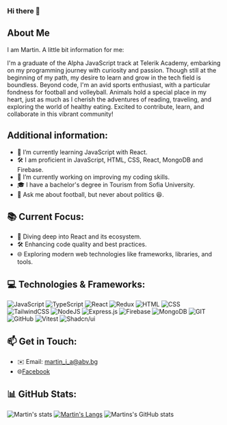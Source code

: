 ### Hi there 👋
## About Me
I am Martin. A little bit information for me:

I'm a graduate of the Alpha JavaScript track at Telerik Academy, embarking on my programming journey with curiosity and passion. Though still at the beginning of my path, my desire to learn and grow in the tech field is boundless. Beyond code, I'm an avid sports enthusiast, with a particular fondness for football and volleyball. Animals hold a special place in my heart, just as much as I cherish the adventures of reading, traveling, and exploring the world of healthy eating. Excited to contribute, learn, and collaborate in this vibrant community!

## Additional information:
- 🌱 I’m currently learning JavaScript with React.
- 🛠️ I am proficient in JavaScript, HTML, CSS, React, MongoDB and Firebase.
- 🔭 I’m currently working on improving my coding skills.
- 🎓 I have a bachelor's degree in Tourism from Sofia University.
- 💬 Ask me about football, but never about politics 😆.

## 📚 Current Focus:
- 🌱 Diving deep into React and its ecosystem.
- 🛠️ Enhancing code quality and best practices.
- 🌐 Exploring modern web technologies like frameworks, libraries, and tools.

## 💻 Technologies & Frameworks:
![JavaScript](https://img.shields.io/badge/JavaScript-F7DF1E?logo=javascript&logoColor=000) ![TypeScript](https://img.shields.io/badge/TypeScript-3178C6?logo=typescript&logoColor=fff) ![React](https://img.shields.io/badge/React-%2320232a.svg?logo=react&logoColor=%2361DAFB)  ![Redux](https://img.shields.io/badge/Redux-764ABC?logo=redux&logoColor=fff)  ![HTML](https://img.shields.io/badge/HTML-%23E34F26.svg?logo=html5&logoColor=white) ![CSS](https://img.shields.io/badge/CSS-1572B6?logo=css3&logoColor=fff) ![TailwindCSS](https://img.shields.io/badge/Tailwind%20CSS-%2338B2AC.svg?logo=tailwind-css&logoColor=white)  ![NodeJS](https://img.shields.io/badge/Node.js-6DA55F?logo=node.js&logoColor=white)  ![Express.js](https://img.shields.io/badge/Express.js-%23404d59.svg?logo=express&logoColor=%2361DAFB)
 ![Firebase](https://img.shields.io/badge/Firebase-039BE5?logo=Firebase&logoColor=white) ![MongoDB](https://img.shields.io/badge/MongoDB-%234ea94b.svg?logo=mongodb&logoColor=white)  ![GIT](https://img.shields.io/badge/Git-F05032?logo=git&logoColor=fff) ![GitHub](https://img.shields.io/badge/GitHub-%23121011.svg?logo=github&logoColor=white) ![Vitest](https://img.shields.io/badge/-vitest-6e9f18?style=flat&logo=vitest&logoColor=ffffff) ![Shadcn/ui](https://img.shields.io/badge/shadcn%2Fui-000?logo=shadcnui&logoColor=fff)

 ## 📫 Get in Touch:
- ✉️ Email: martin_i_a@abv.bg
- 🌐[Facebook](https://www.facebook.com/martin.kasovitz/)

 ## 📊 GitHub Stats:
![Martin's stats](https://github-readme-streak-stats.herokuapp.com/?user=Martin-Andreev-288&theme=dark)
[![Martin's Langs](https://github-readme-stats.vercel.app/api/top-langs/?username=Martin-Andreev-288&layout=donut&theme=dark)](https://github.com/anuraghazra/github-readme-stats)
![Martins's GitHub stats](https://github-readme-stats.vercel.app/api?username=Martin-Andreev-288&show_icons=true&theme=radical)
